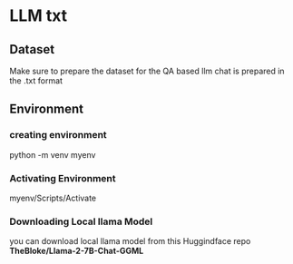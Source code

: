 # LLM txt 

## Dataset

Make sure to prepare the dataset for the QA based llm chat is prepared in the .txt format 

## Environment

### creating environment 
python -m venv myenv

### Activating Environment
myenv/Scripts/Activate

### Downloading Local llama Model
you can download local llama model from this Huggindface repo **TheBloke/Llama-2-7B-Chat-GGML** 
